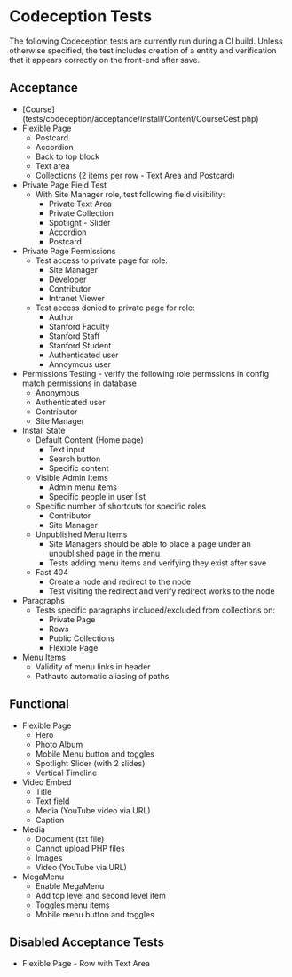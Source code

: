 # Codeception Tests

The following Codeception tests are currently run during a CI build. Unless otherwise specified, the test includes creation of a entity and verification that it appears correctly on the front-end after save.

## Acceptance

* [Course] (tests/codeception/acceptance/Install/Content/CourseCest.php)
* Flexible Page
  * Postcard
  * Accordion
  * Back to top block
  * Text area
  * Collections (2 items per row - Text Area and Postcard)
* Private Page Field Test
  * With Site Manager role, test following field visibility:
    * Private Text Area
    * Private Collection
    * Spotlight - Slider
    * Accordion
    * Postcard
* Private Page Permissions
  * Test access to private page for role:
    * Site Manager
    * Developer
    * Contributor
    * Intranet Viewer
  * Test access denied to private page for role:
    * Author
    * Stanford Faculty
    * Stanford Staff
    * Stanford Student
    * Authenticated user
    * Annoymous user
* Permissions Testing - verify the following role permssions in config match permissions in database
  * Anonymous
  * Authenticated user
  * Contributor
  * Site Manager
* Install State
  * Default Content (Home page)
    * Text input
    * Search button
    * Specific content
  * Visible Admin Items
    * Admin menu items
    * Specific people in user list
  * Specific number of shortcuts for specific roles
    * Contributor
    * Site Manager
  * Unpublished Menu Items
    * Site Managers should be able to place a page under an unpublished page in the menu
    * Tests adding menu items and verifying they exist after save
  * Fast 404
    * Create a node and redirect to the node
    * Test visiting the redirect and verify redirect works to the node
* Paragraphs
  * Tests specific paragraphs included/excluded from collections on:
    * Private Page
    * Rows
    * Public Collections
    * Flexible Page
* Menu Items
  * Validity of menu links in header
  * Pathauto automatic aliasing of paths

## Functional

* Flexible Page
  * Hero
  * Photo Album
  * Mobile Menu button and toggles
  * Spotlight Slider (with 2 slides)
  * Vertical Timeline
* Video Embed
  * Title
  * Text field
  * Media (YouTube video via URL)
  * Caption
* Media
  * Document (txt file)
  * Cannot upload PHP files
  * Images
  * Video (YouTube via URL)
* MegaMenu
  * Enable MegaMenu
  * Add top level and second level item
  * Toggles menu items
  * Mobile menu button and toggles

## Disabled Acceptance Tests
  * Flexible Page - Row with Text Area

